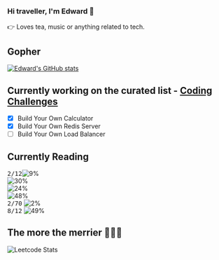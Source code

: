 ### Hi traveller, I'm Edward 👋

👉 Loves tea, music or anything related to tech.

## Gopher 
[![Edward's GitHub stats](https://github-readme-stats.vercel.app/api/top-langs?username=wpted&hide=html,scss,stylus,blade,jupyter%20notebook,css,batchfile&theme=algolia&show_icons=true)](https://github.com/wpted)

## Currently working on the curated list - [Coding Challenges](https://codingchallenges.fyi)

- [x] Build Your Own Calculator
- [x] Build Your Own Redis Server
- [ ] Build Your Own Load Balancer

## Currently Reading
<kbd>2/12</kbd>![9%](https://progress-bar.dev/9?title=Designing_Data_Intensive_Application)
<br>
![30%](https://progress-bar.dev/30?title=Concurrency_In_Go)
<br>
![24%](https://progress-bar.dev/24?title=Go_Design_Pattern)
<br>
![48%](https://progress-bar.dev/48?title=Introduction_To_Algorithms)
<br>
<kbd>2/70</kbd> ![2%](https://progress-bar.dev/2?title=Graphic_Programming_Black_Book)
<br>
<kbd>8/12</kbd> ![49%](https://progress-bar.dev/49?title=Assembly_Language_Step_By_Step) 







## The more the merrier 🦉🦉🦉
![Leetcode Stats](https://leetcard.jacoblin.cool/Backowl)
